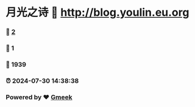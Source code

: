 # 月光之诗 :link: http://blog.youlin.eu.org 
### :page_facing_up: [2](http://blog.youlin.eu.org/tag.html) 
### :speech_balloon: 1 
### :hibiscus: 1939 
### :alarm_clock: 2024-07-30 14:38:38 
### Powered by :heart: [Gmeek](https://github.com/Meekdai/Gmeek)
